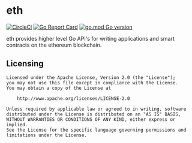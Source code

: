 # eth

[![CircleCI](https://circleci.com/gh/pyropy/eth.svg?style=svg)](https://circleci.com/gh/pyropy/eth)
[![Go Report Card](https://goreportcard.com/badge/github.com/pyropy/eth)](https://goreportcard.com/report/github.com/pyropy/eth)
[![go.mod Go version](https://img.shields.io/github/go-mod/go-version/pyropy/eth)](https://github.com/pyropy/eth)

eth provides higher level Go API's for writing applications and smart contracts on the ethereum blockchain.

## Licensing

```
Licensed under the Apache License, Version 2.0 (the "License");
you may not use this file except in compliance with the License.
You may obtain a copy of the License at

    http://www.apache.org/licenses/LICENSE-2.0

Unless required by applicable law or agreed to in writing, software
distributed under the License is distributed on an "AS IS" BASIS,
WITHOUT WARRANTIES OR CONDITIONS OF ANY KIND, either express or implied.
See the License for the specific language governing permissions and
limitations under the License.

